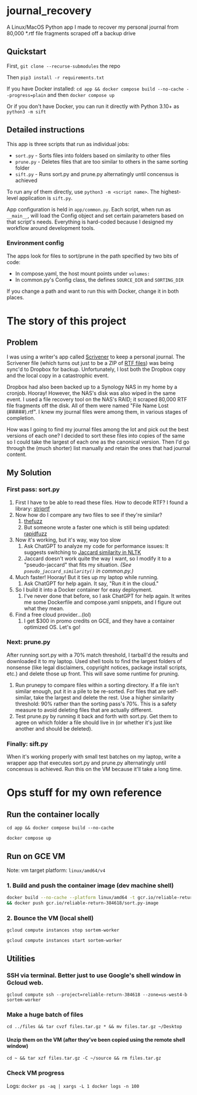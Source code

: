 # journal_recovery
A Linux/MacOS Python app I made to recover my personal journal from 80,000 *.rtf file fragments scraped off a backup drive

## Quickstart
First, `git clone --recurse-submodules` the repo

Then `pip3 install -r requirements.txt`

If you have Docker installed: `cd app && docker compose build --no-cache --progress=plain` and then `docker compose up`

Or if you don't have Docker, you can run it directly with Python 3.10+ as `python3 -m sift`

## Detailed instructions
This app is three scripts that run as individual jobs:
* `sort.py` - Sorts files into folders based on similarity to other files
* `prune.py` - Deletes files that are too similar to others in the same sorting folder
* `sift.py` - Runs sort.py and prune.py alternatingly until concensus is achieved

To run any of them directly, use `python3 -m <script name>`. The highest-level application is `sift.py`.

App configuration is held in `app/common.py`. Each script, when run as `__main__`, will load the Config object and set certain parameters based on that script's needs. Everything is hard-coded because I designed my workflow around development tools.
### Environment config

The apps look for files to sort/prune in the path specified by two bits of code:
* In compose.yaml, the host mount points under `volumes:`
* In common.py's Config class, the defines `SOURCE_DIR` and `SORTING_DIR`

If you change a path and want to run this with Docker, change it in both places.
# The story of this project
## Problem
I was using a writer's app called [Scrivener](https://www.literatureandlatte.com/scrivener/) to keep a personal journal. The Scrivener file (which turns out just to be a ZIP of [RTF files](https://en.wikipedia.org/wiki/Rich_Text_Format)) was being sync'd to Dropbox for backup. Unfortunately, I lost both the Dropbox copy and the local copy in a catastrophic event.

Dropbox had also been backed up to a Synology NAS in my home by a cronjob. Hooray! However, the NAS's disk was also wiped in the same event. I used a file recovery tool on the NAS's RAID; it scraped 80,000 RTF file fragments off the disk. All of them were named "File Name Lost (#####).rtf". I knew my journal files were among them, in various stages of completion.

How was I going to find my journal files among the lot and pick out the best versions of each one? I decided to sort these files into copies of the same so I could take the largest of each one as the canonical version. Then I'd go through the (much shorter) list manually and retain the ones that had journal content.

## My Solution
### First pass: sort.py
1. First I have to be able to read these files. How to decode RTF? I found a library: [striprtf](https://github.com/joshy/striprtf)
1. Now how do I compare any two files to see if they're similar?
    1. [thefuzz](https://github.com/seatgeek/thefuzz)
    1. But someone wrote a faster one which is still being updated: [rapidfuzz](https://maxbachmann.github.io/RapidFuzz/Installation.html)
1. Now it's working, but it's way, way too slow
    1. Ask ChatGPT to analyze my code for performance issues: It suggests switching to [Jaccard similarity in NLTK](https://www.nltk.org/_modules/nltk/metrics/distance.html#jaccard_distance)
    1. Jaccard doesn't work quite the way I want, so I modify it to a "pseudo-jaccard" that fits my situation. *(See `pseudo_jaccard_similarity()` in common.py.)*
1. Much faster! Hooray! But it ties up my laptop while running.
    1. Ask ChatGPT for help again. It say, "Run it in the cloud."
1. So I build it into a Docker container for easy deployment.
    1. I've never done that before, so I ask ChatGPT for help again. It writes me some Dockerfile and compose.yaml snippets, and I figure out what they mean.
1. Find a free cloud provider...(lol)
    1. I get $300 in promo credits on GCE, and they have a container optimized OS. Let's go!

### Next: prune.py
After running sort.py with a 70% match threshold, I tarball'd the results and downloaded it to my laptop. Used shell tools to find the largest folders of nonsense (like legal disclaimers, copyright notices, package install scripts, etc.) and delete those up front. This will save some runtime for pruning.
1. Run prunepy to compare files within a sorting directory. If a file isn't similar enough, put it in a pile to be re-sorted. For files that are self-similar, take the largest and delete the rest. Use a higher similarity threshold: 90% rather than the sorting pass's 70%. This is a safety measure to avoid deleting files that are actually different.
1. Test prune.py by running it back and forth with sort.py. Get them to agree on which folder a file should live in (or whether it's just like another and should be deleted).
### Finally: sift.py
When it's working properly with small test batches on my laptop, write a wrapper app that executes sort.py and prune.py alternatingly until concensus is achieved. Run this on the VM because it'll take a long time.

# Ops stuff for my own reference
## Run the container locally
`cd app && docker compose build --no-cache`

`docker compose up`

## Run on GCE VM
Note: vm target platform: `linux/amd64/v4`

### 1. Build and push the container image (dev machine shell)
```bash
docker build --no-cache --platform linux/amd64 -t gcr.io/reliable-return-384618/sort.py-image . \
&& docker push gcr.io/reliable-return-384618/sort.py-image
```

### 2. Bounce the VM (local shell)
`gcloud compute instances stop sortem-worker`

`gcloud compute instances start sortem-worker`

## Utilities
### SSH via terminal. Better just to use Google's shell window in Gcloud web.
`gcloud compute ssh --project=reliable-return-384618 --zone=us-west4-b sortem-worker`
### Make a huge batch of files
`cd ../files && tar cvzf files.tar.gz * && mv files.tar.gz ~/Desktop`
#### Unzip them on the VM (after they’ve been copied using the remote shell window)
`cd ~ && tar xzf files.tar.gz -C ~/source && rm files.tar.gz`
### Check VM progress
Logs: `docker ps -aq | xargs -L 1 docker logs -n 100`
